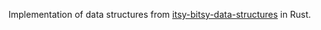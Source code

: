 Implementation of data structures from [itsy-bitsy-data-structures](https://github.com/thejameskyle/itsy-bitsy-data-structures/) in Rust.